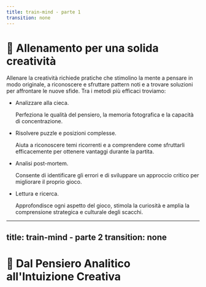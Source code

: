 ```yaml
---
title: train-mind - parte 1
transition: none
---
```


# 🧠 Allenamento per una solida creatività

<div class="mt-6 text-left">
    <p class="text-lg text-gray-500 mb-6">
        Allenare la creatività richiede pratiche che stimolino la mente a pensare in modo originale, a riconoscere e sfruttare pattern noti e a trovare soluzioni per affrontare le nuove sfide. Tra i metodi più efficaci troviamo:
    </p>
    <div class="grid grid-cols-2 gap-6">
        <div>
            <ul class="space-y-4">
                <li>
                    <span class="font-semibold">Analizzare alla cieca.</span>
                    <p class="mt-1 text-sm text-gray-500">
                        Perfeziona le qualità del pensiero, la memoria fotografica e la capacità di concentrazione.
                    </p>
                </li>
                <li>
                    <span class="font-semibold">Risolvere puzzle e posizioni complesse.</span>
                    <p class="mt-1 text-sm text-gray-500">
                        Aiuta a riconoscere temi ricorrenti e a comprendere come sfruttarli efficacemente per ottenere vantaggi durante la partita.
                    </p>
                </li>
            </ul>
        </div>
        <div>
            <ul class="space-y-4">
                <li>
                    <span class="font-semibold">Analisi post-mortem.</span>
                    <p class="mt-1 text-sm text-gray-500">
                        Consente di identificare gli errori e di sviluppare un approccio critico per migliorare il proprio gioco.
                    </p>
                </li>
                <li>
                    <span class="font-semibold">Lettura e ricerca.</span>
                    <p class="mt-1 text-sm text-gray-500">
                        Approfondisce ogni aspetto del gioco, stimola la curiosità e amplia la comprensione strategica e culturale degli scacchi.
                    </p>
                </li>
            </ul>
        </div>
    </div>
</div>

<Footer />

---
title: train-mind - parte 2
transition: none
---
# 🔄 Dal Pensiero Analitico all'Intuizione Creativa

<PieChart />

<Footer />

<script setup>
  import PieChart from '../components/Chart.vue';
</script>
